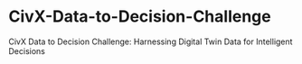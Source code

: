 # CivX-Data-to-Decision-Challenge
CivX Data to Decision Challenge: Harnessing Digital Twin Data for Intelligent Decisions
